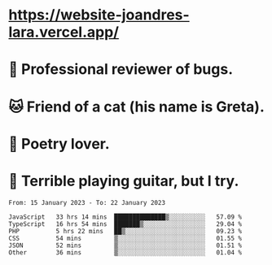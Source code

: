 # https://website-joandres-lara.vercel.app/
# 🐛 Professional reviewer of bugs.
# 🐱 Friend of a cat (his name is Greta).
# 📜 Poetry lover.
# 🎸 Terrible playing guitar, but I try.

<!--START_SECTION:waka-->

```text
From: 15 January 2023 - To: 22 January 2023

JavaScript   33 hrs 14 mins  ██████████████▒░░░░░░░░░░   57.09 %
TypeScript   16 hrs 54 mins  ███████▒░░░░░░░░░░░░░░░░░   29.04 %
PHP          5 hrs 22 mins   ██▒░░░░░░░░░░░░░░░░░░░░░░   09.23 %
CSS          54 mins         ▒░░░░░░░░░░░░░░░░░░░░░░░░   01.55 %
JSON         52 mins         ▒░░░░░░░░░░░░░░░░░░░░░░░░   01.51 %
Other        36 mins         ▒░░░░░░░░░░░░░░░░░░░░░░░░   01.04 %
```

<!--END_SECTION:waka-->
